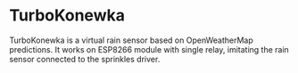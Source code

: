 # TurboKonewka
TurboKonewka is a virtual rain sensor based on OpenWeatherMap predictions.
It works on ESP8266 module with single relay, imitating the rain sensor connected to the sprinkles driver.
